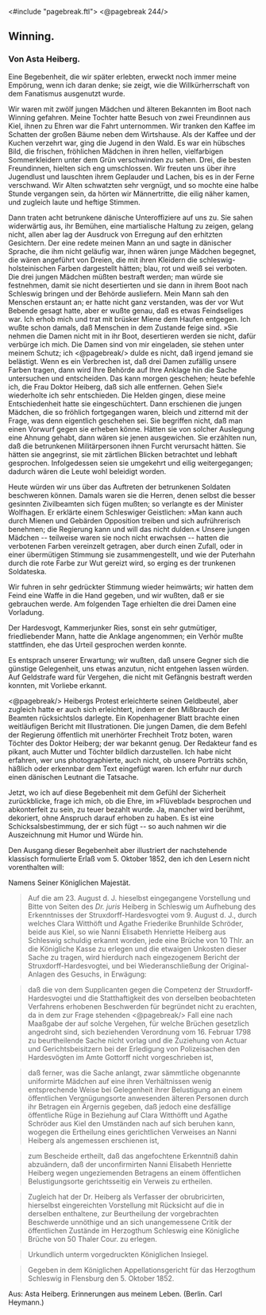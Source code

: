 <#include "pagebreak.ftl">
\<@pagebreak 244/>
<h2>Winning.</h2>

<h3>Von Asta Heiberg.</h3>

Eine Begebenheit, die wir später erlebten, erweckt noch immer
meine Empörung, wenn ich daran denke; sie zeigt, wie die
Willkürherrschaft von dem Fanatismus ausgenutzt wurde.

Wir waren mit zwölf jungen Mädchen und älteren Bekannten
im Boot nach Winning gefahren. Meine Tochter hatte Besuch
von zwei Freundinnen aus Kiel, ihnen zu Ehren war die Fahrt
unternommen. Wir tranken den Kaffee im Schatten der großen
Bäume neben dem Wirtshause. Als der Kaffee und der Kuchen
verzehrt war, ging die Jugend in den Wald. Es war ein hübsches
Bild, die frischen, fröhlichen Mädchen in ihren hellen, vielfarbigen
Sommerkleidern unter dem Grün verschwinden zu sehen. Drei,
die besten Freundinnen, hielten sich eng umschlossen. Wir freuten
uns über ihre Jugendlust und lauschten ihrem Geplauder und Lachen,
bis es in der Ferne verschwand. Wir Alten schwatzten sehr vergnügt,
und so mochte eine halbe Stunde vergangen sein, da hörten
wir Männertritte, die eilig näher kamen, und zugleich laute und
heftige Stimmen.

Dann traten acht betrunkene dänische Unteroffiziere auf uns
zu. Sie sahen widerwärtig aus, ihr Bemühen, eine martialische
Haltung zu zeigen, gelang nicht, allen aber lag der Ausdruck von
Erregung auf den erhitzten Gesichtern. Der eine redete meinen
Mann an und sagte in dänischer Sprache, die ihm nicht geläufig
war, ihnen wären junge Mädchen begegnet, die wären angeführt
von Dreien, die mit ihren Kleidern die schleswig-holsteinischen
Farben dargestellt hätten; blau, rot und weiß sei verboten. Die drei
jungen Mädchen müßten bestraft werden; man würde sie festnehmen,
damit sie nicht desertierten und sie dann in ihrem Boot nach Schleswig
bringen und der Behörde ausliefern. Mein Mann sah den
Menschen erstaunt an; er hatte nicht ganz verstanden, was der vor
Wut Bebende gesagt hatte, aber er wußte genau, daß es etwas
Feindseliges war. Ich erhob mich und trat mit brüsker Miene
dem Haufen entgegen. Ich wußte schon damals, daß Menschen in
dem Zustande feige sind. »Sie nehmen die Damen nicht mit in
ihr Boot, desertieren werden sie nicht, dafür verbürge ich mich. Die
Damen sind von mir eingeladen, sie stehen unter meinem Schutz; ich 
\<@pagebreak/>
dulde es nicht, daß irgend jemand sie belästigt. Wenn es ein Verbrechen
ist, daß drei Damen zufällig unsere Farben tragen, dann
wird Ihre Behörde auf Ihre Anklage hin die Sache untersuchen
und entscheiden. Das kann morgen geschehen; heute befehle ich,
die Frau Doktor Heiberg, daß sich alle entfernen. Gehen Sie!«
wiederholte ich sehr entschieden. Die Helden gingen, diese meine
Entschiedenheit hatte sie eingeschüchtert. Dann erschienen die jungen
Mädchen, die so fröhlich fortgegangen waren, bleich und zitternd
mit der Frage, was denn eigentlich geschehen sei. Sie begriffen
nicht, daß man einen Vorwurf gegen sie erheben könne. Hätten
sie von solcher Auslegung eine Ahnung gehabt, dann wären sie
jenen ausgewichen. Sie erzählten nun, daß die betrunkenen Militärpersonen
ihnen Furcht verursacht hätten. Sie hätten sie angegrinst,
sie mit zärtlichen Blicken betrachtet und lebhaft gesprochen. Infolgedessen
seien sie umgekehrt und eilig weitergegangen; dadurch
wären die Leute wohl beleidigt worden.

Heute würden wir uns über das Auftreten der betrunkenen
Soldaten beschweren können. Damals waren sie die Herren, denen
selbst die besser gesinnten Zivilbeamten sich fügen mußten; so verlangte
es der Minister Wolfhagen. Er erklärte einem Schleswiger
Geistlichen: »Man kann auch durch Mienen und Gebärden Opposition
treiben und sich aufrührerisch benehmen; die Regierung kann
und will das nicht dulden.« Unsere jungen Mädchen -- teilweise
waren sie noch nicht erwachsen -- hatten die verbotenen Farben
vereinzelt getragen, aber durch einen Zufall, oder in einer übermütigen
Stimmung sie zusammengestellt, und wie der Puterhahn
durch die rote Farbe zur Wut gereizt wird, so erging es der trunkenen
Soldateska.

Wir fuhren in sehr gedrückter Stimmung wieder heimwärts;
wir hatten dem Feind eine Waffe in die Hand gegeben, und wir
wußten, daß er sie gebrauchen werde. Am folgenden Tage erhielten
die drei Damen eine Vorladung.

Der Hardesvogt, Kammerjunker Ries, sonst ein sehr gutmütiger,
friedliebender Mann, hatte die Anklage angenommen; ein Verhör
mußte stattfinden, ehe das Urteil gesprochen werden konnte.

Es entsprach unserer Erwartung; wir wußten, daß unsere Gegner
sich die günstige Gelegenheit, uns etwas anzutun, nicht entgehen
lassen würden. Auf Geldstrafe ward für Vergehen, die nicht mit
Gefängnis bestraft werden konnten, mit Vorliebe erkannt.

\<@pagebreak/>
Heibergs Protest erleichterte seinen Geldbeutel, aber zugleich
hatte er auch sich erleichtert, indem er den Mißbrauch der Beamten
rücksichtslos darlegte. Ein Kopenhagener Blatt brachte einen weitläufigen
Bericht mit Illustrationen. Die jungen Damen, die dem
Befehl der Regierung öffentlich mit unerhörter Frechheit Trotz
boten, waren Töchter des Doktor Heiberg; der war bekannt genug.
Der Redakteur fand es pikant, auch Mutter und Töchter bildlich
darzustellen. Ich habe nicht erfahren, wer uns photographierte,
auch nicht, ob unsere Porträts schön, häßlich oder erkennbar dem
Text eingefügt waren. Ich erfuhr nur durch einen dänischen Leutnant
die Tatsache.

Jetzt, wo ich auf diese Begebenheit mit dem Gefühl der Sicherheit
zurückblicke, frage ich mich, ob die Ehre, im »Flüveblad« besprochen
und abkonterfeit zu sein, zu teuer bezahlt wurde. Ja,
mancher wird berühmt, dekoriert, ohne Anspruch darauf erhoben
zu haben. Es ist eine Schicksalsbestimmung, der er sich fügt -- so
auch nahmen wir die Auszeichnung mit Humor und Würde hin.

Den Ausgang dieser Begebenheit aber illustriert der nachstehende
klassisch formulierte Erlaß vom 5. Oktober 1852, den ich
den Lesern nicht vorenthalten will:

<div class="center g">Namens Seiner Königlichen Majestät.</div>

>Auf die am 23. August d. J. hieselbst eingegangene Vorstellung
und Bitte von Seiten des <i>Dr. juris</i> Heiberg in Schleswig
um Aufhebung des Erkenntnisses der Struxdorff-Hardesvogtei 
vom 9. August d. J., durch welches Clara Witthöft
und Agathe Friederike Brunhilde Schröder, beide aus Kiel,
so wie Nanni Elisabeth Henriette Heiberg aus Schleswig
schuldig erkannt worden, jede eine Brüche von 10 Thlr. an
die Königliche Kasse zu erlegen und die etwaigen Unkosten
dieser Sache zu tragen,
wird hierdurch nach eingezogenem Bericht der Struxdorff-Hardesvogtei,
und bei Wiederanschließung der Original-Anlagen des
Gesuchs, in Erwägung:

>daß die von dem Supplicanten gegen die Competenz der
Struxdorff-Hardesvogtei und die Statthaftigkeit des von derselben
beobachteten Verfahrens erhobenen Beschwerden für
begründet nicht zu erachten, da in dem zur Frage stehenden 
\<@pagebreak/>
Fall eine nach Maaßgabe der auf solche Vergehen, für welche
Brüchen gesetzlich angedroht sind, sich beziehenden Verordnung
vom 16. Februar 1798 zu beurtheilende Sache nicht vorlag
und die Zuziehung von Actuar und Gerichtsbeisitzern bei
der Erledigung von Polizeisachen den Hardesvögten im Amte
Gottorff nicht vorgeschrieben ist,

>daß ferner, was die Sache anlangt,
zwar sämmtliche obgenannte uniformirte Mädchen auf eine
ihren Verhältnissen wenig entsprechende Weise bei Gelegenheit
ihrer Belustigung an einem öffentlichen Vergnügungsorte
anwesenden älteren Personen durch ihr Betragen ein
Ärgernis gegeben, daß jedoch eine desfällige öffentliche Rüge
in Beziehung auf Clara Witthöfft und Agathe Schröder aus
Kiel den Umständen nach auf sich beruhen kann, wogegen die
Ertheilung eines gerichtlichen Verweises an Nanni Heiberg
als angemessen erschienen ist,

>zum Bescheide ertheilt, daß das angefochtene Erkenntniß dahin
abzuändern, daß der unconfirmirten Nanni Elisabeth Henriette
Heiberg wegen ungeziemenden Betragens an einem öffentlichen
Belustigungsorte gerichtsseitig ein Verweis zu ertheilen.

>Zugleich hat der Dr. Heiberg als Verfasser der obrubricirten,
hierselbst eingereichten Vorstellung mit Rücksicht auf die in derselben
enthaltene, zur Beurtheilung der vorgebrachten Beschwerde
unnöthige und an sich unangemessene Critik der öffentlichen Zustände
im Herzogthum Schleswig eine Königliche Brüche von
50 Thaler Cour. zu erlegen.

>Urkundlich unterm vorgedruckten Königlichen Insiegel.

>Gegeben in dem Königlichen Appellationsgericht für das
Herzogthum Schleswig in Flensburg den 5. Oktober 1852.

<div class="source pre">Aus: Asta Heiberg. Erinnerungen aus meinem Leben.
(Berlin. Carl Heymann.)</div>


